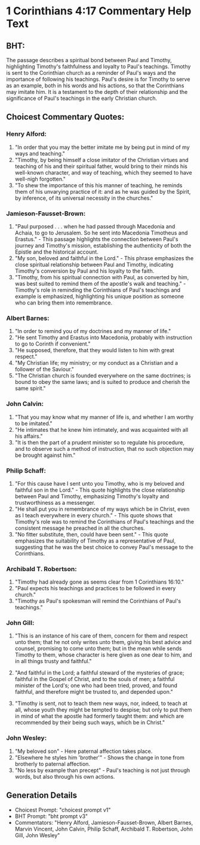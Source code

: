 # 1 Corinthians 4:17 Commentary Help Text

## BHT:
The passage describes a spiritual bond between Paul and Timothy, highlighting Timothy's faithfulness and loyalty to Paul's teachings. Timothy is sent to the Corinthian church as a reminder of Paul's ways and the importance of following his teachings. Paul's desire is for Timothy to serve as an example, both in his words and his actions, so that the Corinthians may imitate him. It is a testament to the depth of their relationship and the significance of Paul's teachings in the early Christian church.

## Choicest Commentary Quotes:
### Henry Alford:
1. "In order that you may the better imitate me by being put in mind of my ways and teaching."
2. "Timothy, by being himself a close imitator of the Christian virtues and teaching of his and their spiritual father, would bring to their minds his well-known character, and way of teaching, which they seemed to have well-nigh forgotten."
3. "To shew the importance of this his manner of teaching, he reminds them of his unvarying practice of it: and as he was guided by the Spirit, by inference, of its universal necessity in the churches."

### Jamieson-Fausset-Brown:
1. "Paul purposed . . . when he had passed through Macedonia and Achaia, to go to Jerusalem. So he sent into Macedonia Timotheus and Erastus." - This passage highlights the connection between Paul's journey and Timothy's mission, establishing the authenticity of both the Epistle and the historical account.
2. "My son, beloved and faithful in the Lord." - This phrase emphasizes the close spiritual relationship between Paul and Timothy, indicating Timothy's conversion by Paul and his loyalty to the faith.
3. "Timothy, from his spiritual connection with Paul, as converted by him, was best suited to remind them of the apostle's walk and teaching." - Timothy's role in reminding the Corinthians of Paul's teachings and example is emphasized, highlighting his unique position as someone who can bring them into remembrance.

### Albert Barnes:
1. "In order to remind you of my doctrines and my manner of life."
2. "He sent Timothy and Erastus into Macedonia, probably with instruction to go to Corinth if convenient."
3. "He supposed, therefore, that they would listen to him with great respect."
4. "My Christian life; my ministry; or my conduct as a Christian and a follower of the Saviour."
5. "The Christian church is founded everywhere on the same doctrines; is bound to obey the same laws; and is suited to produce and cherish the same spirit."

### John Calvin:
1. "That you may know what my manner of life is, and whether I am worthy to be imitated."
2. "He intimates that he knew him intimately, and was acquainted with all his affairs."
3. "It is then the part of a prudent minister so to regulate his procedure, and to observe such a method of instruction, that no such objection may be brought against him."

### Philip Schaff:
1. "For this cause have I sent unto you Timothy, who is my beloved and faithful son in the Lord." - This quote highlights the close relationship between Paul and Timothy, emphasizing Timothy's loyalty and trustworthiness as a messenger.
2. "He shall put you in remembrance of my ways which be in Christ, even as I teach everywhere in every church." - This quote shows that Timothy's role was to remind the Corinthians of Paul's teachings and the consistent message he preached in all the churches.
3. "No fitter substitute, then, could have been sent." - This quote emphasizes the suitability of Timothy as a representative of Paul, suggesting that he was the best choice to convey Paul's message to the Corinthians.

### Archibald T. Robertson:
1. "Timothy had already gone as seems clear from 1 Corinthians 16:10."
2. "Paul expects his teachings and practices to be followed in every church."
3. "Timothy as Paul's spokesman will remind the Corinthians of Paul's teachings."

### John Gill:
1. "This is an instance of his care of them, concern for them and respect unto them; that he not only writes unto them, giving his best advice and counsel, promising to come unto them; but in the mean while sends Timothy to them, whose character is here given as one dear to him, and in all things trusty and faithful."

2. "And faithful in the Lord; a faithful steward of the mysteries of grace; faithful in the Gospel of Christ, and to the souls of men; a faithful minister of the Lord's; one who had been tried, proved, and found faithful, and therefore might be trusted to, and depended upon."

3. "Timothy is sent, not to teach them new ways, nor, indeed, to teach at all, whose youth they might be tempted to despise; but only to put them in mind of what the apostle had formerly taught them: and which are recommended by their being such ways, which be in Christ."

### John Wesley:
1. "My beloved son" - Here paternal affection takes place.
2. "Elsewhere he styles him 'brother'" - Shows the change in tone from brotherly to paternal affection.
3. "No less by example than precept" - Paul's teaching is not just through words, but also through his own actions.


## Generation Details
- Choicest Prompt: "choicest prompt v1"
- BHT Prompt: "bht prompt v3"
- Commentators: "Henry Alford, Jamieson-Fausset-Brown, Albert Barnes, Marvin Vincent, John Calvin, Philip Schaff, Archibald T. Robertson, John Gill, John Wesley"
